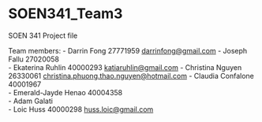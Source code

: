 # SOEN341_Team3
SOEN 341 Project file

Team members:
	- Darrin Fong 			27771959	darrinfong@gmail.com
	- Joseph Fallu			27020058	
	- Ekaterina Ruhlin		40000293	katiaruhlin@gmail.com
	- Christina Nguyen		26330061	christina.phuong.thao.nguyen@hotmail.com
	- Claudia Confalone		40001967	
	- Emerald-Jayde Henao		40004358	
	- Adam Galati			
	- Loic Huss			40000298	huss.loic@gmail.com	
